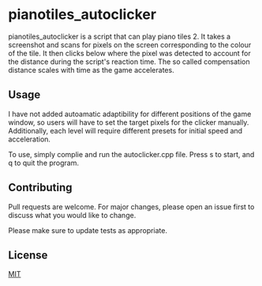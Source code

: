 # pianotiles_autoclicker

pianotiles_autoclicker is a script that can play piano tiles 2. It takes a screenshot and scans for pixels on the screen corresponding to the colour of the tile. It then clicks below where the pixel was detected to account for the distance during the script's reaction time. The so called compensation distance scales with time as the game accelerates.

## Usage

I have not added autoamatic adaptibility for different positions of the game window, so users will have to set the target pixels for the clicker manually.
Additionally, each level will require different presets for initial speed and acceleration.

To use, simply complie and run the autoclicker.cpp file. Press s to start, and q to quit the program. 

## Contributing
Pull requests are welcome. For major changes, please open an issue first to discuss what you would like to change.

Please make sure to update tests as appropriate.

## License
[MIT](https://choosealicense.com/licenses/mit/)
